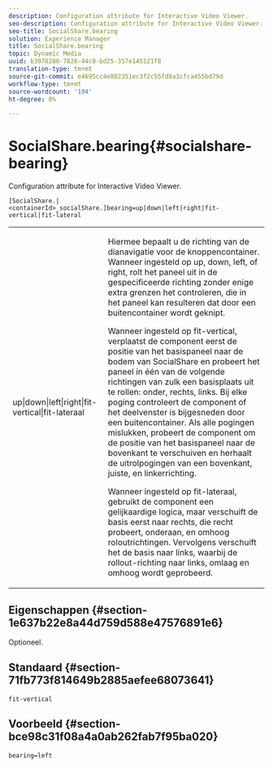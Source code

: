 ```yaml
---
description: Configuration attribute for Interactive Video Viewer.
seo-description: Configuration attribute for Interactive Video Viewer.
seo-title: SocialShare.bearing
solution: Experience Manager
title: SocialShare.bearing
topic: Dynamic Media
uuid: b3978280-7826-44c0-bd25-357e145121f8
translation-type: tm+mt
source-git-commit: e4695cc4e882351ec3f2c55fd8a3cfca455bd79d
workflow-type: tm+mt
source-wordcount: '194'
ht-degree: 0%

---
```



# SocialShare.bearing{#socialshare-bearing}

Configuration attribute for Interactive Video Viewer.

`[SocialShare.|<containerId>_socialShare.]bearing=up|down|left|right|fit-vertical|fit-lateral`

<table id="table_441553CD34C94A58A9D7CBF772DEDDB6"> 
 <tbody> 
  <tr> 
   <td colname="col1"> <p> <span class="codeph"> up|down|left|right|fit-vertical|fit-lateraal</span> </p> </td> 
   <td colname="col2"> <p> Hiermee bepaalt u de richting van de dianavigatie voor de knoppencontainer. Wanneer ingesteld op <span class="codeph"> up</span>, <span class="codeph"> down</span>, <span class="codeph"> left</span>, of <span class="codeph"> right</span>, rolt het paneel uit in de gespecificeerde richting zonder enige extra grenzen het controleren, die in het paneel kan resulteren dat door een buitencontainer wordt geknipt. </p> <p>Wanneer ingesteld op <span class="codeph"> fit-vertical</span>, verplaatst de component eerst de positie van het basispaneel naar de bodem van SocialShare en probeert het paneel in één van de volgende richtingen van zulk een basisplaats uit te rollen: onder, rechts, links. Bij elke poging controleert de component of het deelvenster is bijgesneden door een buitencontainer. Als alle pogingen mislukken, probeert de component om de positie van het basispaneel naar de bovenkant te verschuiven en herhaalt de uitrolpogingen van een bovenkant, juiste, en linkerrichting. </p> <p>Wanneer ingesteld op <span class="codeph"> fit-lateraal</span>, gebruikt de component een gelijkaardige logica, maar verschuift de basis eerst naar rechts, die recht probeert, onderaan, en omhoog roloutrichtingen. Vervolgens verschuift het de basis naar links, waarbij de rollout-richting naar links, omlaag en omhoog wordt geprobeerd. </p> </td> 
  </tr> 
 </tbody> 
</table>

## Eigenschappen {#section-1e637b22e8a44d759d588e47576891e6}

Optioneel.

## Standaard {#section-71fb773f814649b2885aefee68073641}

`fit-vertical`

## Voorbeeld {#section-bce98c31f08a4a0ab262fab7f95ba020}

```
bearing=left
```

